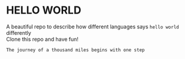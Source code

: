 # HELLO WORLD  
A beautiful repo to describe how different languages says `hello world` differently  
Clone this repo and have fun!  
```
The journey of a thousand miles begins with one step
```